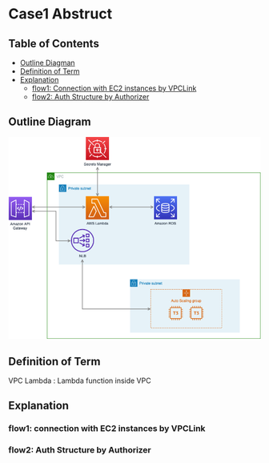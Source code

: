 # Case1 Abstruct

<!--toc-->
## Table of Contents
* [Outline Diagman](#outline-diagram)
* [Definition of Term](#definition-of-term)
* [Explanation](#explanation)
  * [flow1: Connection with EC2 instances by VPCLink](#flow1:-connecton-with-ec2-instances-by-vpclink)
  * [flow2: Auth Structure by Authorizer](flow2:-auth-structure-by-authorizer)
<!--toc-->

## Outline Diagram
![Outline Diagram](./img/APIGW_VPCLambda_and_VPCLink.png)

## Definition of Term
VPC Lambda
: Lambda function inside VPC


## Explanation
### flow1: connection with EC2 instances by VPCLink


### flow2: Auth Structure by Authorizer






